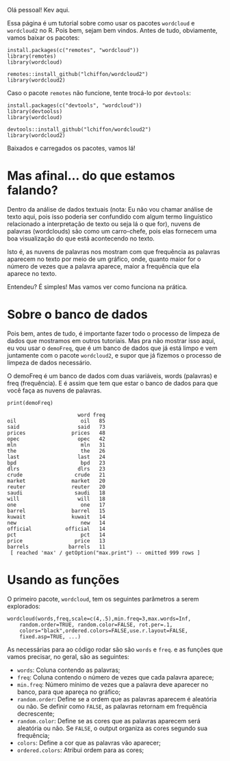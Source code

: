 Olá pessoal! Kev aqui.

Essa página é um tutorial sobre como usar os pacotes ```wordcloud``` e ```wordcloud2``` no R. Pois bem, sejam bem vindos. Antes de tudo, obviamente, vamos baixar os pacotes:
```
install.packages(c("remotes", "wordcloud"))
library(remotes)
library(wordcloud)

remotes::install_github("lchiffon/wordcloud2")
library(wordcloud2)
```

Caso o pacote ```remotes``` não funcione, tente trocá-lo por ```devtools```:
```
install.packages(c("devtools", "wordcloud"))
library(devtoolss)
library(wordcloud)

devtools::install_github("lchiffon/wordcloud2")
library(wordcloud2)
```

Baixados e carregados os pacotes, vamos lá!

# Mas afinal... do que estamos falando?
Dentro da análise de dados textuais (nota: Eu não vou chamar análise de texto aqui, pois isso poderia ser confundido com algum termo linguístico relacionado a interpretação de texto ou seja lá o que for), nuvens de palavras (wordclouds) são como um carro-chefe, pois elas fornecem uma boa visualização do que está acontecendo no texto.

Isto é, as nuvens de palavras nos mostram com que frequência as palavras aparecem no texto por meio de um gráfico, onde, quanto maior for o número de vezes que a palavra aparece, maior a frequência que ela aparece no texto.

Entendeu? É simples! Mas vamos ver como funciona na prática.

# Sobre o banco de dados
Pois bem, antes de tudo, é importante fazer todo o processo de limpeza de dados que mostramos em outros tutoriais. Mas pra não mostrar isso aqui, eu vou usar o ```demoFreq```, que é um banco de dados que já está limpo e vem juntamente com o pacote ```wordcloud2```, e supor que já fizemos o processo de limpeza de dados necessário.

O demoFreq é um banco de dados com duas variáveis, words (palavras) e freq (frequência). E é assim que tem que estar o banco de dados para que você faça as nuvens de palavras. 
```
print(demoFreq)

                       word freq
oil                     oil   85
said                   said   73
prices               prices   48
opec                   opec   42
mln                     mln   31
the                     the   26
last                   last   24
bpd                     bpd   23
dlrs                   dlrs   23
crude                 crude   21
market               market   20
reuter               reuter   20
saudi                 saudi   18
will                   will   18
one                     one   17
barrel               barrel   15
kuwait               kuwait   14
new                     new   14
official           official   14
pct                     pct   14
price                 price   13
barrels             barrels   11
 [ reached 'max' / getOption("max.print") -- omitted 999 rows ]
 ```
 
# Usando as funções
O primeiro pacote, ```wordcloud```, tem os seguintes parâmetros a serem explorados:
```
wordcloud(words,freq,scale=c(4,.5),min.freq=3,max.words=Inf,
	random.order=TRUE, random.color=FALSE, rot.per=.1,
	colors="black",ordered.colors=FALSE,use.r.layout=FALSE,
	fixed.asp=TRUE, ...)
 ```
 As necessárias para ao código rodar são são ```words``` e ```freq```. e as funções que vamos precisar, no geral, são as seguintes:
 - ```words```: Coluna contendo as palavras;
 - ```freq```: Coluna contendo o número de vezes que cada palavra aparece;
 - ```min.freq```: Número mínimo de vezes que a palavra deve aparecer no banco, para que apareça no gráfico;
 - ```random.order```: Define se a ordem que as palavras aparecem é aleatória ou não. Se definir como ```FALSE```, as palavras retornam em frequência decrescente;
 - ```random.color```: Define se as cores que as palavras aparecem será aleatória ou não. Se ```FALSE```, o output organiza as cores segundo sua frequência;
 - ```colors```: Define a cor que as palavras vão aparecer;
 - ```ordered.colors```: Atribui ordem para as cores;
 
 

